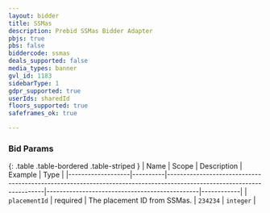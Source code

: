 ```yaml
---
layout: bidder
title: SSMas
description: Prebid SSMas Bidder Adapter
pbjs: true
pbs: false
biddercode: ssmas
deals_supported: false
media_types: banner
gvl_id: 1183
sidebarType: 1
gdpr_supported: true
userIds: sharedId
floors_supported: true
safeframes_ok: true

---
```



### Bid Params

{: .table .table-bordered .table-striped }
| Name              | Scope    | Description                                                                                                          | Example                                       | Type       |
|-------------------|----------|----------------------------------------------------------------------------------------------------------------------|-----------------------------------------------|------------|
| `placementId`     | required | The placement ID from SSMas.                                                                                        | `234234`                                      | `integer`  |

